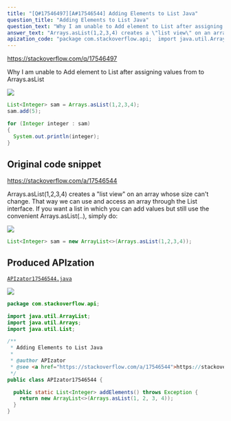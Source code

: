 ```yaml
---
title: "[Q#17546497][A#17546544] Adding Elements to List Java"
question_title: "Adding Elements to List Java"
question_text: "Why I am unable to Add element to List after assigning values from to Arrays.asList"
answer_text: "Arrays.asList(1,2,3,4) creates a \"list view\" on an array whose size can't change. That way we can use and access an array through the List interface. If you want a list in which you can add values but still use the convenient Arrays.asList(..), simply do:"
apization_code: "package com.stackoverflow.api;  import java.util.ArrayList; import java.util.Arrays; import java.util.List;  /**  * Adding Elements to List Java  *  * @author APIzator  * @see <a href=\"https://stackoverflow.com/a/17546544\">https://stackoverflow.com/a/17546544</a>  */ public class APIzator17546544 {    public static List<Integer> addElements() throws Exception {     return new ArrayList<>(Arrays.asList(1, 2, 3, 4));   } }"
---
```


https://stackoverflow.com/q/17546497

Why I am unable to Add element to List after assigning values from to Arrays.asList


<div class="code-logo"><img src="/stackoverflow.png" /></div>

```java
List<Integer> sam = Arrays.asList(1,2,3,4);
sam.add(5);

for (Integer integer : sam)
{
  System.out.println(integer);
}
```


## Original code snippet

https://stackoverflow.com/a/17546544

Arrays.asList(1,2,3,4) creates a &quot;list view&quot; on an array whose size can&#x27;t change. That way we can use and access an array through the List interface.
If you want a list in which you can add values but still use the convenient Arrays.asList(..), simply do:

<div class="code-logo"><img src="/stackoverflow.png" /></div>

```java
List<Integer> sam = new ArrayList<>(Arrays.asList(1,2,3,4));
```

## Produced APIzation

[`APIzator17546544.java`](https://github.com/blind-papers/apization-temp-data/raw/main/search/APIzator17546544.java)

<div class="code-logo"><img src="/apizator.png" /></div>

```java
package com.stackoverflow.api;

import java.util.ArrayList;
import java.util.Arrays;
import java.util.List;

/**
 * Adding Elements to List Java
 *
 * @author APIzator
 * @see <a href="https://stackoverflow.com/a/17546544">https://stackoverflow.com/a/17546544</a>
 */
public class APIzator17546544 {

  public static List<Integer> addElements() throws Exception {
    return new ArrayList<>(Arrays.asList(1, 2, 3, 4));
  }
}

```